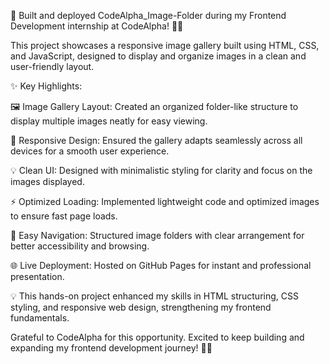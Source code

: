 🚀 Built and deployed CodeAlpha_Image-Folder during my Frontend Development internship at CodeAlpha! 📸✨

This project showcases a responsive image gallery built using HTML, CSS, and JavaScript, designed to display and organize images in a clean and user-friendly layout.

✨ Key Highlights:

🖼️ Image Gallery Layout: Created an organized folder-like structure to display multiple images neatly for easy viewing.

🎨 Responsive Design: Ensured the gallery adapts seamlessly across all devices for a smooth user experience.

💡 Clean UI: Designed with minimalistic styling for clarity and focus on the images displayed.

⚡ Optimized Loading: Implemented lightweight code and optimized images to ensure fast page loads.

📂 Easy Navigation: Structured image folders with clear arrangement for better accessibility and browsing.

🌐 Live Deployment: Hosted on GitHub Pages for instant and professional presentation.

💡 This hands-on project enhanced my skills in HTML structuring, CSS styling, and responsive web design, strengthening my frontend fundamentals.

Grateful to CodeAlpha for this opportunity. Excited to keep building and expanding my frontend development journey! 🚀🔥

